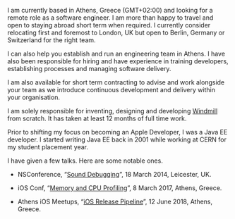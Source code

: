 I am currently based in Athens, Greece (GMT+02:00) and looking for a remote role as a software engineer. I am more than happy to travel and open to staying abroad short term when required. I currently consider relocating first and foremost to London, UK but open to Berlin, Germany or Switzerland for the right team.

I can also help you establish and run an engineering team in Athens. I have also been responsible for hiring and have experience in training developers, establishing processes and managing software delivery.

I am also available for short term contracting to advise and work alongside your team as we introduce continuous development and delivery within your organisation.

I am solely responsible for inventing, designing and developing [Windmill](https://windmill.io) from scratch. It has taken at least 12 months of full time work.

Prior to shifting my focus on becoming an Apple Developer, I was a Java EE developer. I started writing Java EE back in 2001 while working at CERN for my student placement year.

I have given a few talks. Here are some notable ones.

* NSConference, “[Sound Debugging](https://qnoid.com/2013/06/08/Sound-Debugging.html#main)”, 18 March 2014, Leicester, UK.

* iOS Conf, “[Memory and CPU Profiling](https://youtu.be/lyNHJOsAxIs)”, 8 March 2017, Athens, Greece.

* Athens iOS Meetups, “[iOS Release Pipeline](https://youtu.be/1Vbn7vd7EWY)”, 12 June 2018, Athens, Greece.

<!--
**qnoid/qnoid** is a ✨ _special_ ✨ repository because its `README.md` (this file) appears on your GitHub profile.

Here are some ideas to get you started:

- 🔭 I’m currently working on ...
- 🌱 I’m currently learning ...
- 👯 I’m looking to collaborate on ...
- 🤔 I’m looking for help with ...
- 💬 Ask me about ...
- 📫 How to reach me: ...
- 😄 Pronouns: ...
- ⚡ Fun fact: ...
-->
